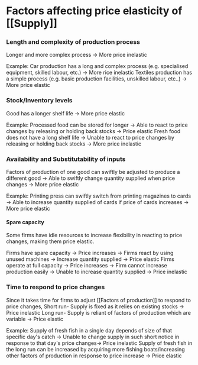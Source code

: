 # Factors affecting price elasticity of [[Supply]]

### Length and complexity of production process
Longer and more complex process -> More price inelastic

Example: 
Car production has a long and complex process (e.g. specialised equipment, skilled labour, etc.) -> More rice inelastic
Textiles production has a simple process (e.g. basic production facilities, unskilled labour, etc..) -> More price elastic

### Stock/Inventory levels
Good has a longer shelf life -> More price elastic

Example: 
Processed food can be stored for longer -> Able to react to price changes by releasing or holding back stocks -> Price elastic
Fresh food does not have a long shelf life -> Unable to react to price changes by releasing or holding back stocks -> More price inelastic

### Availability and Substitutability of inputs
Factors of production of one good can swiftly be adjusted to produce a different good -> Able to swiftly change quantity supplied when price changes -> More price elastic

Example:
Printing press can swiftly switch from printing magazines to cards -> Able to increase quantity supplied of cards if price of cards increases -> More price elastic

#### Spare capacity
Some firms have idle resources to increase flexibility in reacting to price changes, making them price elastic. 

Firms have spare capacity -> Price increases -> Firms react by using unused machines -> Increase quantity supplied -> Price elastic
Firms operate at full capacity -> Price increases -> Firm cannot increase production easily -> Unable to increase quantity supplied -> Price inelastic

### Time to respond to price changes
Since it takes time for firms to adjust [[Factors of production]] to respond to price changes, 
Short run- Supply is fixed as it relies on existing stocks -> Price inelastic
Long run- Supply is reliant of factors of production which are variable -> Price elastic

Example:
Supply of fresh fish in a single day depends of size of that specific day's catch -> Unable to change supply in such short notice in response to that day's price changes-> Price inelastic
Supply of fresh fish in the long run can be increased by acquiring more fishing boats/increasing other factors of production in response to price increase -> Price elastic
